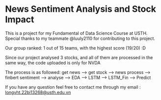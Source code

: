 # News Sentiment Analysis and Stock Impact
This is a project for my Fundamental of Data Science Course at USTH. Special thanks to my teammate @luuly2110 for contributing to this project. 

Our group ranked: 1 out of 15 teams, with the highest score (19/20) :D

Since our project analysed 3 stocks, and all of them are processed in the same way, the code uploaded is only for NVDA

The process is as followed: get news --> get stock --> news process --> finbert sentiment --> analyse --> EDA --> LSTM --> LSTM_Fin --> Predict

If you have any question feel free to contact me through my email : longvht.22bi13268@usth.edu.vn
